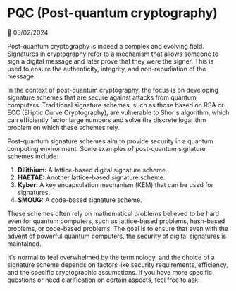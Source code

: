 # PQC (Post-quantum cryptography)

📅 05/02/2024

Post-quantum cryptography is indeed a complex and evolving field. Signatures in cryptography refer to a mechanism that allows someone to sign a digital message and later prove that they were the signer. This is used to ensure the authenticity, integrity, and non-repudiation of the message.

In the context of post-quantum cryptography, the focus is on developing signature schemes that are secure against attacks from quantum computers. Traditional signature schemes, such as those based on RSA or ECC (Elliptic Curve Cryptography), are vulnerable to Shor's algorithm, which can efficiently factor large numbers and solve the discrete logarithm problem on which these schemes rely.

Post-quantum signature schemes aim to provide security in a quantum computing environment. Some examples of post-quantum signature schemes include:

1. **Dilithium:** A lattice-based digital signature scheme.
2. **HAETAE:** Another lattice-based signature scheme.
3. **Kyber:** A key encapsulation mechanism (KEM) that can be used for signatures.
4. **SMOUG:** A code-based signature scheme.

These schemes often rely on mathematical problems believed to be hard even for quantum computers, such as lattice-based problems, hash-based problems, or code-based problems. The goal is to ensure that even with the advent of powerful quantum computers, the security of digital signatures is maintained.

It's normal to feel overwhelmed by the terminology, and the choice of a signature scheme depends on factors like security requirements, efficiency, and the specific cryptographic assumptions. If you have more specific questions or need clarification on certain aspects, feel free to ask!

